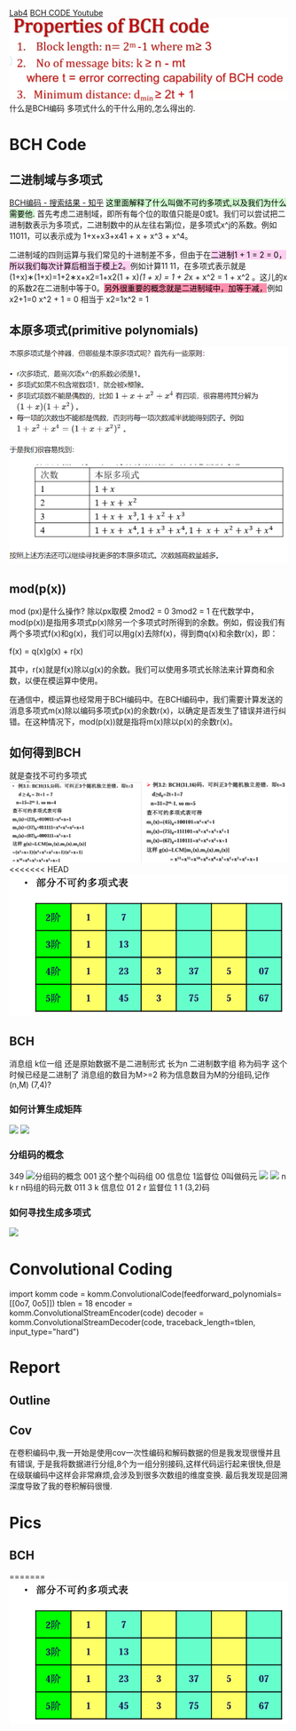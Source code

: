 [Lab4](assets/DC4_lab2_py.pdf)
[BCH CODE Youtube](https://www.youtube.com/watch?v=SwjhRtupStg)
![](assets/Pasted%20image%2020230227120643.png)
什么是BCH编码
多项式什么的干什么用的,怎么得出的.

# BCH Code
## 二进制域与多项式
[BCH编码 - 搜索结果 - 知乎](https://www.zhihu.com/search?type=content&q=BCH%E7%BC%96%E7%A0%81)
<mark style="background: #BBFABBA6;">这里面解释了什么叫做不可约多项式,以及我们为什么需要他.</mark>
首先考虑二进制域，即所有每个位的取值只能是0或1。我们可以尝试把二进制数表示为多项式，二进制数中的从左往右第j位，是多项式x^j的系数。例如11011，可以表示成为 1+x+x3+x41 + x + x^3 + x^4。

二进制域的四则运算与我们常见的十进制差不多，但由于在<mark style="background: #FFB8EBA6;">二进制1 + 1 = 2 = 0</mark><mark style="background: #FFB8EBA6;">，所以我们每次计算后相当于模上2。</mark>例如计算11 11，在多项式表示就是 (1+x)∗(1+x)=1+2∗x+x2=1+x2(1 + x)*(1 + x) = 1 + 2*x + x^2 = 1 + x^2 。这儿的x的系数2在二进制中等于0。<mark style="background: #FF5582A6;">另外很重要的概念就是二进制域中，加等于减，</mark>例如 x2+1=0 x^2 + 1 = 0 相当于 x2=1x^2 = 1

## 本原多项式(primitive polynomials)
![](assets/截图_20230227161930.png)
## mod(p(x))
mod (px)是什么操作?
除以px取模
2mod2 = 0     3mod2 = 1
在代数学中，mod(p(x))是指用多项式p(x)除另一个多项式时所得到的余数。例如，假设我们有两个多项式f(x)和g(x)，我们可以用g(x)去除f(x)，得到商q(x)和余数r(x)，即：

f(x) = q(x)g(x) + r(x)

其中，r(x)就是f(x)除以g(x)的余数。我们可以使用多项式长除法来计算商和余数，以便在模运算中使用。

在通信中，模运算也经常用于BCH编码中。在BCH编码中，我们需要计算发送的消息多项式m(x)除以编码多项式p(x)的余数r(x)，以确定是否发生了错误并进行纠错。在这种情况下，mod(p(x))就是指将m(x)除以p(x)的余数r(x)。
## 如何得到BCH
就是查找不可约多项式
![](assets/截图_20230227163403.png)
<<<<<<< HEAD
![](assets/截图_20230227163501.png)
## BCH

消息组 k位一组  还是原始数据不是二进制形式
	长为n 二进制数字组 称为码字  这个时候已经是二进制了
	消息组的数目为M>=2 
称为信息数目为M的分组码,记作(n,M)
(7,4)?
### 如何计算生成矩阵
![](assets/截图_20230304171615.png)
![](assets/截图_20230304171815.png)
### 分组码的概念
349
![分组码的概念](assets/截图_20230304173422.png)
001 这个整个叫码组
00 信息位 1监督位  0叫做码元
![](assets/截图_20230304180536.png)
![](assets/截图_20230304180511.png)
n k r 
n码组的码元数 011 3
k 信息位  01 2
r 监督位 1 1
(3,2)码
### 如何寻找生成多项式
![](assets/截图_20230304183257.png)


# Convolutional Coding
import komm 
code = komm.ConvolutionalCode(feedforward_polynomials=[[0o7, 0o5]]) 
tblen = 18 
encoder = komm.ConvolutionalStreamEncoder(code) 
decoder = komm.ConvolutionalStreamDecoder(code, traceback_length=tblen, input_type="hard")



# Report
## Outline

## Cov
在卷积编码中,我一开始是使用cov一次性编码和解码数据的但是我发现很慢并且有错误, 于是我将数据进行分组,8个为一组分别接码,这样代码运行起来很快,但是在级联编码中这样会非常麻烦,会涉及到很多次数组的维度变换. 最后我发现是回溯深度导致了我的卷积解码很慢.


# Pics
## BCH

=======
![](assets/截图_20230227163501.png)
